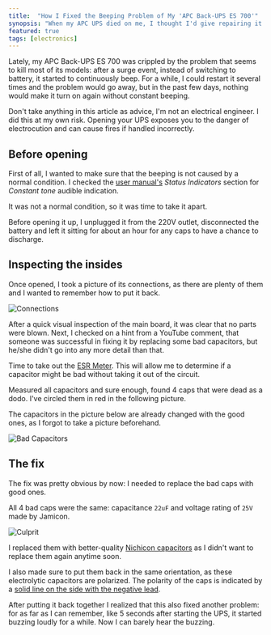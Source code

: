 ```yaml
---
title:  "How I Fixed the Beeping Problem of My 'APC Back-UPS ES 700'"
synopsis: "When my APC UPS died on me, I thought I'd give repairing it a shot. Turns out, the fix was pretty straightforward."
featured: true
tags: [electronics]
---
```


Lately, my APC Back-UPS ES 700 was crippled by the problem that seems to kill most of its models: after a surge event, instead of switching to battery, it started to continuously beep. For a while, I could restart it several times and the problem would go away, but in the past few days, nothing would make it turn on again without constant beeping.

<danger>
Don't take anything in this article as advice, I'm not an electrical engineer. I did this at my own risk. Opening your UPS exposes you to the danger of electrocution and can cause fires if handled incorrectly.
</danger>

## Before opening

First of all, I wanted to make sure that the beeping is not caused by a normal condition. I checked the [user manual's](/assets/images/apc/manual.pdf) *Status Indicators* section for *Constant tone* audible indication.

It was not a normal condition, so it was time to take it apart.

Before opening it up, I unplugged it from the 220V outlet, disconnected the battery and left it sitting for about an hour for any caps to have a chance to discharge.

## Inspecting the insides

Once opened, I took a picture of its connections, as there are plenty of them and I wanted to remember how to put it back.

![Connections](/assets/images/apc/connections.jpg)

After a quick visual inspection of the main board, it was clear that no parts were blown. Next, I checked on a hint from a YouTube comment, that someone was successful in fixing it by replacing some bad capacitors, but he/she didn't go into any more detail than that.

Time to take out the [ESR Meter](http://s.click.aliexpress.com/e/5uSjWch2). This will allow me to determine if a capacitor might be bad without taking it out of the circuit.

Measured all capacitors and sure enough, found 4 caps that were dead as a dodo. I've circled them in red in the following picture.

<note>
The capacitors in the picture below are already changed with the good ones, as I forgot to take a picture beforehand.
</note>

![Bad Capacitors](/assets/images/apc/bad-caps.jpg)


## The fix

The fix was pretty obvious by now: I needed to replace the bad caps with good ones.

All 4 bad caps were the same: capacitance `22uF` and voltage rating of `25V` made by Jamicon.

![Culprit](/assets/images/apc/culprit.jpg)

I replaced them with better-quality [Nichicon capacitors](https://uk.farnell.com/nichicon/uka1e220mdd1td/cap-22-f-25v-20/dp/2841899) as I didn't want to replace them again anytime soon.

I also made sure to put them back in the same orientation, as these electrolytic capacitors are polarized. The polarity of the caps is indicated by a [solid line on the side with the negative lead](https://en.wikipedia.org/wiki/Electrolytic_capacitor#/media/File:Polarity-wet-Al-Elcaps.jpg).

After putting it back together I realized that this also fixed another problem: for as far as I can remember, like 5 seconds after starting the UPS, it started buzzing loudly for a while. Now I can barely hear the buzzing.

